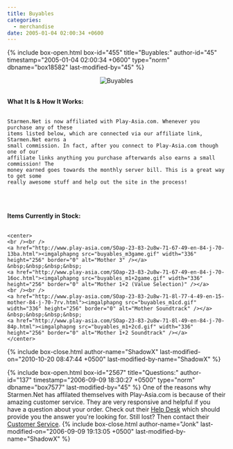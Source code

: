 ```yaml
---
title: Buyables
categories:
  - merchandise
date: 2005-01-04 02:00:34 +0600
---
```

{% include box-open.html box-id="455" title="Buyables:" author-id="45" timestamp="2005-01-04 02:00:34 +0600" type="norm" dbname="box18582" last-modified-by="45" %}
<center>
<img src="http://www.starmen.net/merchandise/images/buyables.png" border="0" alt="Buyables" />
</center>

<br />

<b>What It Is & How It Works:</b>
<br /><br />

	Starmen.Net is now affiliated with Play-Asia.com. Whenever you purchase any of these 
	items listed below, which are connected via our affiliate link, Starmen.Net earns a 
	small commission. In fact, after you connect to Play-Asia.com though one of our 
	affiliate links anything you purchase afterwards also earns a small commission! The 
	money earned goes towards the monthly server bill. This is a great way to get some 
	really awesome stuff and help out the site in the process!

<br /><br />

<b>Items Currently in Stock:</b>
<br /><br />

	<center>
	<br /><br />
	<a href="http://www.play-asia.com/SOap-23-83-2u8w-71-67-49-en-84-j-70-13ba.html"><imgalphapng src="buyables_m3game.gif" width="336" height="256" border="0" alt="Mother 3" /></a>
	&nbsp;&nbsp;&nbsp;&nbsp;
	<a href="http://www.play-asia.com/SOap-23-83-2u8w-71-67-49-en-84-j-70-16oc.html"><imgalphapng src="buyables_m1+2game.gif" width="336" height="256" border="0" alt="Mother 1+2 (Value Selection)" /></a>
	<br /><br />
	<a href="http://www.play-asia.com/SOap-23-83-2u8w-71-8l-77-4-49-en-15-mother-84-j-70-7rv.html"><imgalphapng src="buyables_m1cd.gif" width="336" height="256" border="0" alt="Mother Soundtrack" /></a>
	&nbsp;&nbsp;&nbsp;&nbsp;
	<a href="http://www.play-asia.com/SOap-23-83-2u8w-71-8l-49-en-84-j-70-84p.html"><imgalphapng src="buyables_m1+2cd.gif" width="336" height="256" border="0" alt="Mother 1+2 Soundtrack" /></a>
	</center>
{% include box-close.html author-name="ShadowX" last-modified-on="2010-10-20 08:47:44 +0500" last-modified-by-name="ShadowX" %}

{% include box-open.html box-id="2567" title="Questions:" author-id="137" timestamp="2006-09-09 18:30:27 +0500" type="norm" dbname="box7577" last-modified-by="45" %}
	One of the reasons why Starmen.Net has affilated themselves with Play-Asia.com is 
	because of their amazing customer service. They are very responsive and helpful if you
	have a question about your order. Check out their 
	<a href="http://www.play-asia.com/paOS-00-3-helpdesk-49-en.html">Help Desk</a> which 
	should provide you the answer you're looking for. Still lost? Then contact their 
	<a href="https://www.play-asia.com/paOScore/21-49-en.html">Customer Service</a>.
{% include box-close.html author-name="Jonk" last-modified-on="2006-09-09 19:13:05 +0500" last-modified-by-name="ShadowX" %}
